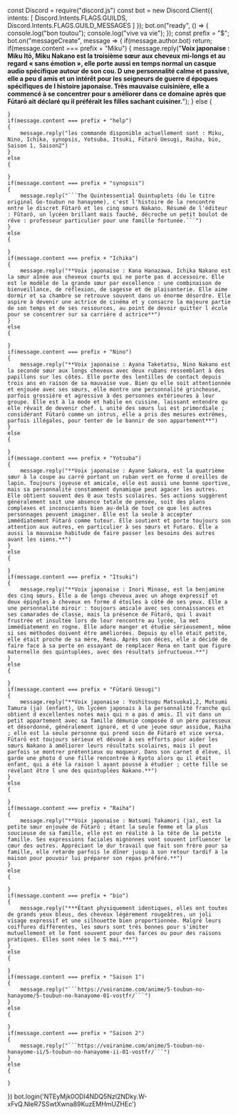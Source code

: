 const Discord = require("discord.js")
const bot =  new Discord.Client({
    intents: [
        Discord.Intents.FLAGS.GUILDS,
        Discord.Intents.FLAGS.GUILD_MESSAGES
    ]
});
bot.on("ready", () => 
{
    console.log("bon toutou");
    console.log("vive va vie");
});
const prefix =  "$";
bot.on("messageCreate", message => {
    if(message.author.bot) return;
    if(message.content === prefix + "Miku")
    {
        message.reply("**Voix japonaise : Miku Itō, Miku Nakano est la troisième sœur aux cheveux mi-longs et au regard « sans émotion », elle porte aussi en temps normal un casque audio spécifique autour de son cou. D une personnalité calme et passive, elle a peu d amis et un intérêt pour les seigneurs de guerre d époques spécifiques de l histoire japonaise. Très mauvaise cuisinière, elle a commencé à se concentrer pour s améliorer dans ce domaine après que Fūtarō ait déclaré qu il préférait les filles sachant cuisiner.**");
    }
    else 
    {
        
    }
    if(message.content === prefix + "help")
    {
        message.reply("les commande disponible actuellement sont : Miku, Nino, Ichika, synopsis, Yotsuba, Itsuki, Fūtarō Uesugi, Raiha, bio, Saison 1, Saison2")
    }
    else
    {
       
    }
    if(message.content === prefix + "synopsis")
    {
        message.reply("```The Quintessential Quintuplets (du le titre original Go-toubun no hanayome), c'est l'histoire de la rencontre entre le discret Fûtarô et les cinq sœurs Nakano. Résumé de l'éditeur : Fûtarô, un lycéen brillant mais fauché, décroche un petit boulot de rêve : professeur particulier pour une famille fortunée.```")
    }
    else
    {

    }
    if(message.content === prefix + "Ichika")
    {
        message.reply("**Voix japonaise : Kana Hanazawa, Ichika Nakano est la sœur aînée aux cheveux courts qui ne porte pas d accessoire. Elle est le modèle de la grande sœur par excellence : une combinaison de bienveillance, de réflexion, de sagesse et de plaisanterie. Elle aime dormir et sa chambre se retrouve souvent dans un énorme désordre. Elle aspire à devenir une actrice de cinéma et y consacre la majeure partie de son temps et de ses ressources, au point de devoir quitter l école pour se concentrer sur sa carrière d actrice**")
    }
    else
    {

    }
    if(message.content === prefix + "Nino")
    {
        message.reply("**Voix japonaise : Ayana Taketatsu, Nino Nakano est la seconde sœur aux longs cheveux avec deux rubans ressemblant à des papillons sur les côtés. Elle porte des lentilles de contact depuis trois ans en raison de sa mauvaise vue. Bien qu elle soit attentionnée et enjouée avec ses sœurs, elle montre une personnalité grincheuse, parfois grossière et agressive à des personnes extérieures à leur groupe. Elle est à la mode et habile en cuisine, laissant entendre qu elle rêvait de devenir chef. L unité des sœurs lui est primordiale ; considérant Fūtarō comme un intrus, elle a pris des mesures extrêmes, parfois illégales, pour tenter de le bannir de son appartement**")
    }
    else
    {

    }
    if(message.content === prefix + "Yotsuba")
    {
        message.reply("**Voix japonaise : Ayane Sakura, est la quatrième sœur à la coupe au carré portant un ruban vert en forme d oreilles de lapin. Toujours joyeuse et amicale, elle est aussi une bonne sportive, mais sa personnalité constamment dynamique peut agacer les autres. Elle obtient souvent des 0 aux tests scolaires. Ses actions suggèrent généralement soit une absence totale de pensée, soit des plans complexes et inconscients bien au-delà de tout ce que les autres personnages peuvent imaginer. Elle est la seule à accepter immédiatement Fūtarō comme tuteur. Elle soutient et porte toujours son attention aux autres, en particulier à ses sœurs et Futaro. Elle a aussi la mauvaise habitude de faire passer les besoins des autres avant les siens.**")
    }
    else
    {

    }
    if(message.content === prefix + "Itsuki")
    {
        message.reply("**Voix japonaise : Inori Minase, est la benjamine des cinq sœurs. Elle a de longs cheveux avec un ahoge expressif et deux épingles à cheveux en forme d étoiles à côté de ses yeux. Elle a une personnalité miroir : toujours amicale avec ses connaissances et ses camarades de classe, mais la présence de Fūtarō, qui l avait frustrée et insultée lors de leur rencontre au lycée, la met immédiatement en rogne. Elle adore manger et étudie sérieusement, même si ses méthodes doivent être améliorées. Depuis qu elle était petite, elle était proche de sa mère, Rena. Après son décès, elle a décidé de faire face à sa perte en essayant de remplacer Rena en tant que figure maternelle des quintuplées, avec des résultats infructueux.**")
    }
    else
    {

    }
    if(message.content === prefix + "Fūtarō Uesugi")
    {
        message.reply("**Voix japonaise : Yoshitsugu Matsuoka1,2, Mutsumi Tamura (ja) (enfant), Un lycéen japonais à la personnalité franche qui obtient d excellentes notes mais qui n a pas d amis. Il vit dans un petit appartement avec sa famille démunie composée d un père paresseux et désordonné, généralement ignoré, et d une jeune sœur assidue, Raiha ; elle est la seule personne qui prend soin de Fūtarō et vice versa. Fūtarō est toujours sérieux et dévoué à ses efforts pour aider les sœurs Nakano à améliorer leurs résultats scolaires, mais il peut parfois se montrer prétentieux ou moqueur. Dans son carnet d élève, il garde une photo d une fille rencontrée à Kyoto alors qu il était enfant, qui a été la raison l ayant poussé à étudier ; cette fille se révélant être l une des quintuplées Nakano.**")
    }
    else
    {

    }
    if(message.content === prefix + "Raiha")
    {
        message.reply("**Voix japonaise : Natsumi Takamori (ja), est la petite sœur enjouée de Fūtarō ; étant la seule femme et la plus soucieuse de sa famille, elle est en réalité à la tête de la petite famille. Ses expressions faciales mignonnes vont souvent influencer le cœur des autres. Appréciant le dur travail que fait son frère pour sa famille, elle retarde parfois le dîner jusqu à son retour tardif à la maison pour pouvoir lui préparer son repas préféré.**")
    }
    else
    {

    }
    if(message.content === prefix + "bio")
    {
        message.reply("***Étant physiquement identiques, elles ont toutes de grands yeux bleus, des cheveux légèrement rougeâtres, un joli visage expressif et une silhouette bien proportionnée. Malgré leurs coiffures différentes, les sœurs sont très bonnes pour s'imiter mutuellement et le font souvent pour des farces ou pour des raisons pratiques. Elles sont nées le 5 mai.***")
    }
    else
    {

    }
    if(message.content === prefix + "Saison 1")
    {
        message.reply("```https://voiranime.com/anime/5-toubun-no-hanayome/5-toubun-no-hanayome-01-vostfr/```")
    }
    else
    {

    }
    if(message.content === prefix + "Saison 2")
    {
        message.reply("```https://voiranime.com/anime/5-toubun-no-hanayome-ii/5-toubun-no-hanayome-ii-01-vostfr/```")
    }
    else
    {

    }
})
bot.login('NTEyMjk0ODI4NDQ5NzI2NDky.W-xFvQ.NleR7SSwtXwna89KuzEMHmUZHEc')
